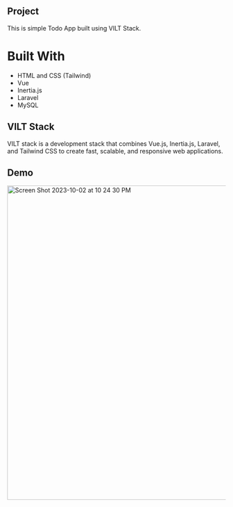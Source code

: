 
## Project

This is simple Todo App built using VILT Stack.

# Built With
- HTML and CSS (Tailwind)
- Vue
- Inertia.js
- Laravel
- MySQL

## VILT Stack

VILT stack is a development stack that combines Vue.js, Inertia.js, Laravel, and Tailwind CSS to create fast, scalable, and responsive web applications.

## Demo

<img width="724" alt="Screen Shot 2023-10-02 at 10 24 30 PM" src="https://github.com/mobeendev/Todo-App-using-VILT-Stack/assets/10846423/85580a13-eb48-4ca4-923c-8a2635c91b80">
